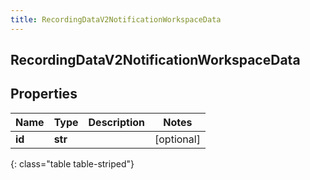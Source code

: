 ```yaml
---
title: RecordingDataV2NotificationWorkspaceData
---
```

## RecordingDataV2NotificationWorkspaceData

## Properties

|Name | Type | Description | Notes|
|------------ | ------------- | ------------- | -------------|
| **id** | **str** |  | [optional] |
{: class="table table-striped"}


